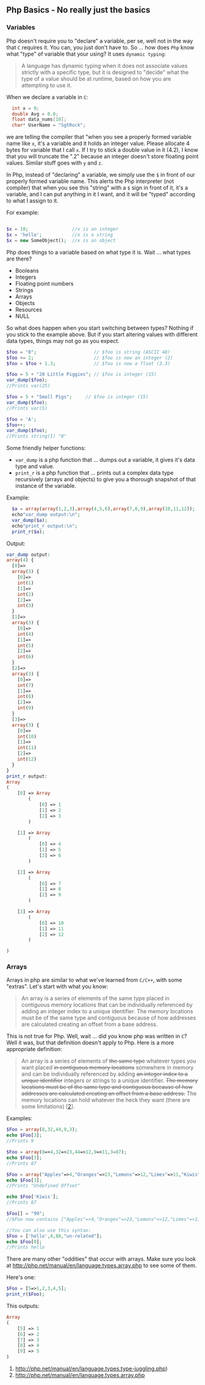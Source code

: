 ## Php Basics - No really just the basics

### Variables

Php doesn't require you to "declare" a variable, per se, well not in the way that `C` requires it.
You can, you just don't have to. So ... how does `Php` know what "type" of variable that your using?
It uses `dynamic typing`:

>A language has dynamic typing when it does not associate values strictly with a specific type, but it is designed to 
"decide" what the type of a value should be at runtime, based on how you are attempting to use it.

When we declare a variable in `C`:

```c++
  int x = 0;
  double Avg = 0.0;
  float data_nums[10];
  char* UserName = "SgtRock";
```

we are telling the compiler that "when you see a properly formed variable name like `x`, it's a variable and 
it holds an integer value. Please allocate 4 bytes for variable that I call `x`. If I try to stick a double
value in it (4.2), I know that you will truncate the ".2" because an integer doesn't store floating point
values. Similar stuff goes with `y` and `z`.

In Php, instead of "declaring" a variable, we simply use the `$` in front of our properly formed variable name. This
alerts the Php interpreter (not compiler) that when you see this "string" with a `$` sign in front of it, it's a
variable, and I can put anything in it I want, and it will be "typed" according to what I assign to it.

For example:

```php

$x = 10;                //x is an integer
$x = 'hello';           //x is a string
$x = new SomeObject();  //x is an object
```

Php does things to a variable based on what type it is. Wait ... what types are there?
- Booleans
- Integers
- Floating point numbers
- Strings
- Arrays
- Objects
- Resources
- NULL

So what does happen when you start switching between types? Nothing if you stick
to the example above. But if you start altering values with different data types,
things may not go as you expect.

```php
$foo = "0";                     // $foo is string (ASCII 48)
$foo += 2;                      // $foo is now an integer (2)
$foo = $foo + 1.3;              // $foo is now a float (3.3)

$foo = 5 + "20 Little Piggies"; // $foo is integer (15)
var_dump($foo);
//Prints var(25)

$foo = 5 + "Small Pigs";     // $foo is integer (15)
var_dump($foo);
//Prints var(5)

$foo = 'A';
$foo++;
var_dump($foo);
//Prints string(1) "B"
```
Some friendly helper functions:
- `var_dump` is a php function that ... dumps out a variable, it gives it's data type and value.
- `print_r` is a php function that ... prints out a complex data type recursively (arrays and objects) to give you a thorough snapshot of that instance of the variable.

Example:
```php
  $a = array(array(1,2,3),array(4,5,6),array(7,8,9),array(10,11,12));
  echo"var_dump output:\n";
  var_dump($a);
  echo"print_r output:\n";
  print_r($a);
```

Output:
```php
var_dump output:
array(4) {
  [0]=>
  array(3) {
    [0]=>
    int(1)
    [1]=>
    int(2)
    [2]=>
    int(3)
  }
  [1]=>
  array(3) {
    [0]=>
    int(4)
    [1]=>
    int(5)
    [2]=>
    int(6)
  }
  [2]=>
  array(3) {
    [0]=>
    int(7)
    [1]=>
    int(8)
    [2]=>
    int(9)
  }
  [3]=>
  array(3) {
    [0]=>
    int(10)
    [1]=>
    int(11)
    [2]=>
    int(12)
  }
}
print_r output:
Array
(
    [0] => Array
        (
            [0] => 1
            [1] => 2
            [2] => 3
        )

    [1] => Array
        (
            [0] => 4
            [1] => 5
            [2] => 6
        )

    [2] => Array
        (
            [0] => 7
            [1] => 8
            [2] => 9
        )

    [3] => Array
        (
            [0] => 10
            [1] => 11
            [2] => 12
        )

)
```

### Arrays

Arrays in php are similar to what we've learned from `C/C++`, with some "extras". Let's start with what you know: 

>An array is a series of elements of the same type placed in contiguous memory locations that can be individually referenced by adding an integer index to a unique identifier. The memory locations must be of the same type and contiguous because of how addresses are calculated creating an offset from a base address.

This is not true for Php. Well, wait ... did you know php was written in `C`? Well it was, but that definition doesn't apply to Php. Here is a more appropriate definition:

>An array is a series of elements of ~~the same type~~ whatever types you want placed ~~in contiguous memory locations~~ somewhere in memory and can be individually referenced by adding ~~an integer index to a unique identifier~~ integers or strings to a unique identifier. ~~The memory locations must be of the same type and contiguous because of how addresses are calculated creating an offset from a base address.~~ The memory locations can hold whatever the heck they want (there are some limitations) [[2]].

Examples:

```php
$Foo = array(8,32,44,9,3);
echo $Foo[3];
//Prints 9

$Foo = array(8=>4,32=>23,44=>12,9=>11,3=87);
echo $Foo[3];
//Prints 87

$Foo = array("Apples"=>4,"Oranges"=>23,"Lemons"=>12,"Limes"=>11,"Kiwis"=>87);
echo $Foo[3];
//Prints "Undefined Offset"

echo $Foo['Kiwis'];
//Prints 87

$Foo[] = "99";
//$Foo now contains ["Apples"=>4,"Oranges"=>23,"Lemons"=>12,"Limes"=>11,"Kiwis"=>87,99];

//You can also use this syntax:
$Foo = ['hello',4,88,"un-related"];
echo $Foo[0];
//Prints hello

```

There are many other "oddities" that occur with arrays. Make sure you look at http://php.net/manual/en/language.types.array.php to see some of them.

Here's one:

```php
$Foo = [5=>1,2,3,4,5];
print_r($Foo);
```
This outputs:
```php
Array
(
    [5] => 1
    [6] => 2
    [7] => 3
    [8] => 4
    [9] => 5
)
```


[1]: http://php.net/manual/en/language.types.type-juggling.php  "Juggling Types"
[2]: http://php.net/manual/en/language.types.array.php  "Php Arrays"

1. http://php.net/manual/en/language.types.type-juggling.php)
2. http://php.net/manual/en/language.types.array.php
